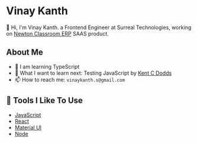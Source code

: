 # Vinay Kanth

👋 Hi, I'm Vinay Kanth. a Frontend Engineer at Surreal Technologies, working on [Newton Classroom ERP](https://newtonclassroom.com/) SAAS product. 

## About Me

- 🌱 I am learning TypeScript 
- 🤔 What I want to learn next: Testing JavaScript by [Kent C Dodds](https://testingjavascript.com/) 
- 📫 How to reach me: `vinaykanth.s@gmail.com`

## 🔧 Tools I Like To Use

- [JavaScript](https://developer.mozilla.org/en-US/docs/Web/JavaScript)
- [React](https://reactjs.org/)
- [Material UI](https://mui.com/)
- [Node](https://nodejs.org/en/)
